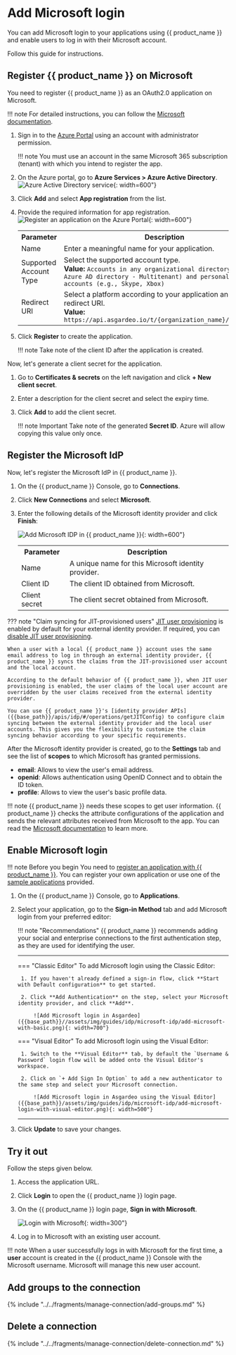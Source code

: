 # Add Microsoft login

You can add Microsoft login to your applications using {{ product_name }} and enable users to log in with their Microsoft account.

Follow this guide for instructions.


## Register {{ product_name }} on Microsoft
You need to register {{ product_name }} as an OAuth2.0 application on Microsoft.

!!! note
    For detailed instructions, you can follow the [Microsoft documentation](https://learn.microsoft.com/en-us/power-apps/developer/data-platform/walkthrough-register-app-azure-active-directory).

1. Sign in to the [Azure Portal](https://portal.azure.com/) using an account with administrator permission.

    !!! note
        You must use an account in the same Microsoft 365 subscription (tenant) with which you intend to register the app.

2. On the Azure portal, go to **Azure Services > Azure Active Directory**.
    ![Azure Active Directory service]({{base_path}}/assets/img/guides/idp/microsoft-idp/azure-active-directory.png){: width=600"}

3. Click **Add** and select **App registration** from the list.

4. Provide the required information for app registration.
    ![Register an application on the Azure Portal]({{base_path}}/assets/img/guides/idp/microsoft-idp/register-an-application.png){: width=600"}

    <table>
        <tr>
            <th>Parameter</th>
            <th>Description</th>
        </tr>
        <tr>
            <td>Name</td>
            <td>Enter a meaningful name for your application.</td>
        </tr>
        <tr>
            <td>Supported Account Type</td>
            <td>Select the supported account type. <br><b>Value: </b><code>Accounts in any organizational directory (Any Azure AD directory - Multitenant) and personal Microsoft accounts (e.g., Skype, Xbox)</code></td>
        </tr>
        <tr>
            <td>Redirect URI</td>
            <td>Select a platform according to your application and enter the redirect URI. <br><b>Value:</b> <code>https://api.asgardeo.io/t/{organization_name}/commonauth</code></td>
        </tr>
    </table>

5. Click **Register** to create the application.

    !!! note
        Take note of the client ID after the application is created.

Now, let's generate a client secret for the application.

1. Go to **Certificates & secrets** on the left navigation and click **+ New client secret**.
2. Enter a description for the client secret and select the expiry time.
3. Click **Add** to add the client secret.

    !!! note Important
        Take note of the generated **Secret ID**. Azure will allow copying this value only once.


## Register the Microsoft IdP

Now, let's register the Microsoft IdP in {{ product_name }}.

1. On the {{ product_name }} Console, go to **Connections**.
2. Click **New Connections** and select **Microsoft**.
3. Enter the following details of the Microsoft identity provider and click **Finish**:

    ![Add Microsoft IDP in {{ product_name }}]({{base_path}}/assets/img/guides/idp/microsoft-idp/add-microsoft-idp.png){: width=600"}

    <table>
      <tr>
        <th>Parameter</th>
        <th>Description</th>
      </tr>
      <tr>
        <td>Name</td>
        <td>A unique name for this Microsoft identity provider.</td>
      </tr>
      <tr>
          <td>Client ID</td>
          <td>The client ID obtained from Microsoft.</td>
      </tr>
      <tr>
          <td>Client secret</td>
          <td>The client secret obtained from Microsoft.</td>
      </tr>
    </table>  

<!-- 4. If required, you can [disable JIT user provisioning]({{base_path}}/guides/authentication/jit-user-provisioning/). -->  

??? note "Claim syncing for JIT-provisioned users"
    [JIT user provisioning]({{base_path}}/guides/authentication/jit-user-provisioning/) is enabled by default for your external identity provider. If required, you can [disable JIT user provisioning]({{base_path}}/guides/authentication/jit-user-provisioning/#disable-jit-user-provisioning).

    When a user with a local {{ product_name }} account uses the same email address to log in through an external identity provider, {{ product_name }} syncs the claims from the JIT-provisioned user account and the local account.

    According to the default behavior of {{ product_name }}, when JIT user provisioning is enabled, the user claims of the local user account are overridden by the user claims received from the external identity provider.

    You can use {{ product_name }}'s [identity provider APIs]({{base_path}}/apis/idp/#/operations/getJITConfig) to configure claim syncing between the external identity provider and the local user accounts. This gives you the flexibility to customize the claim syncing behavior according to your specific requirements.

After the Microsoft identity provider is created, go to the **Settings** tab and see the list of **scopes** to which Microsoft has granted permissions.

- **email**: Allows to view the user's email address.
- **openid**: Allows authentication using OpenID Connect and to obtain the ID token.
- **profile**: Allows to view the user's basic profile data.

!!! note
    {{ product_name }} needs these scopes to get user information. {{ product_name }} checks the attribute configurations of the application and sends the relevant attributes received from Microsoft to the app. You can read the [Microsoft documentation](https://learn.microsoft.com/en-us/azure/active-directory/develop/scopes-oidc#openid-connect-scopes) to learn more.


## Enable Microsoft login

!!! note Before you begin
    You need to [register an application with {{ product_name }}]({{base_path}}/guides/applications/). You can register your own application or use one of the [sample applications]({{base_path}}/get-started/try-samples/) provided.

1. On the {{ product_name }} Console, go to **Applications**.
2. Select your application, go to the **Sign-in Method** tab and add Microsoft login from your preferred editor:

    !!! note "Recommendations"
        {{ product_name }} recommends adding your social and enterprise connections to the first authentication step, as they are used for identifying the user.

    ---
    === "Classic Editor"
        To add Microsoft login using the Classic Editor:

        1. If you haven't already defined a sign-in flow, click **Start with Default configuration** to get started.

        2. Click **Add Authentication** on the step, select your Microsoft identity provider, and click **Add**.

            ![Add Microsoft login in Asgardeo]({{base_path}}//assets/img/guides/idp/microsoft-idp/add-microsoft-with-basic.png){: width=700"}

    === "Visual Editor"
        To add Microsoft login using the Visual Editor:

        1. Switch to the **Visual Editor** tab, by default the `Username & Password` login flow will be added onto the Visual Editor's workspace.

        2. Click on `+ Add Sign In Option` to add a new authenticator to the same step and select your Microsoft connection.

            ![Add Microsoft login in Asgardeo using the Visual Editor]({{base_path}}/assets/img/guides/idp/microsoft-idp/add-microsoft-login-with-visual-editor.png){: width=500"}

    ---

3. Click **Update** to save your changes.

## Try it out

Follow the steps given below.

1. Access the application URL.
2. Click **Login** to open the {{ product_name }} login page.
3. On the {{ product_name }} login page, **Sign in with Microsoft**.

    ![Login with Microsoft]({{base_path}}/assets/img/guides/idp/microsoft-idp/sign-in-with-microsoft.png){: width=300"}

4. Log in to Microsoft with an existing user account.

!!! note
    When a user successfully logs in with Microsoft for the first time, a **user** account is created in the {{ product_name }} Console with the Microsoft username. Microsoft will manage this new user account.

## Add groups to the connection

{% include "../../fragments/manage-connection/add-groups.md" %}

## Delete a connection

{% include "../../fragments/manage-connection/delete-connection.md" %}